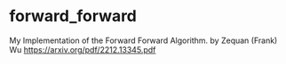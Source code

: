 # forward_forward
My Implementation of the Forward Forward Algorithm. by Zequan (Frank) Wu
https://arxiv.org/pdf/2212.13345.pdf
